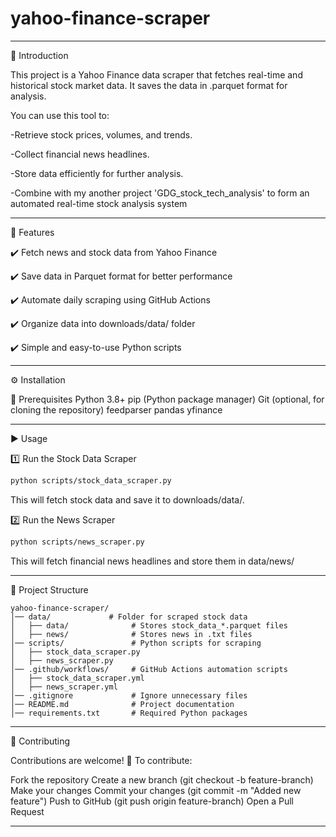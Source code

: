 # yahoo-finance-scraper

------------------------------------------------------------------------------------------------------------------------------------------------------------------------------------------
📖 Introduction

This project is a Yahoo Finance data scraper that fetches real-time and historical stock market data. It saves the data in .parquet format for analysis.

You can use this tool to:

-Retrieve stock prices, volumes, and trends.

-Collect financial news headlines.

-Store data efficiently for further analysis.

-Combine with my another project 'GDG_stock_tech_analysis' to form an automated real-time stock analysis system

------------------------------------------------------------------------------------------------------------------------------------------------------------------------------------------
🚀 Features

✔️ Fetch news and stock data from Yahoo Finance

✔️ Save data in Parquet format for better performance

✔️ Automate daily scraping using GitHub Actions

✔️ Organize data into downloads/data/ folder

✔️ Simple and easy-to-use Python scripts

------------------------------------------------------------------------------------------------------------------------------------------------------------------------------------------

⚙️ Installation

🔹 Prerequisites
Python 3.8+
pip (Python package manager)
Git (optional, for cloning the repository)
feedparser
pandas
yfinance

------------------------------------------------------------------------------------------------------------------------------------------------------------------------------------------

▶️ Usage

1️⃣ Run the Stock Data Scraper
```sh
python scripts/stock_data_scraper.py
```
This will fetch stock data and save it to downloads/data/.

2️⃣ Run the News Scraper
```sh
python scripts/news_scraper.py
```
This will fetch financial news headlines and store them in data/news/

------------------------------------------------------------------------------------------------------------------------------------------------------------------------------------------

📂 Project Structure

```
yahoo-finance-scraper/
│── data/             # Folder for scraped stock data
│   ├── data/              # Stores stock_data_*.parquet files
│   ├── news/              # Stores news in .txt files
│── scripts/               # Python scripts for scraping
│   ├── stock_data_scraper.py
│   ├── news_scraper.py
│── .github/workflows/     # GitHub Actions automation scripts
│   ├── stock_data_scraper.yml
│   ├── news_scraper.yml
│── .gitignore             # Ignore unnecessary files
│── README.md              # Project documentation
│── requirements.txt       # Required Python packages
```
------------------------------------------------------------------------------------------------------------------------------------------------------------------------------------------

🤝 Contributing

Contributions are welcome! 🚀
To contribute:

Fork the repository
Create a new branch (git checkout -b feature-branch)
Make your changes
Commit your changes (git commit -m "Added new feature")
Push to GitHub (git push origin feature-branch)
Open a Pull Request

------------------------------------------------------------------------------------------------------------------------------------------------------------------------------------------

